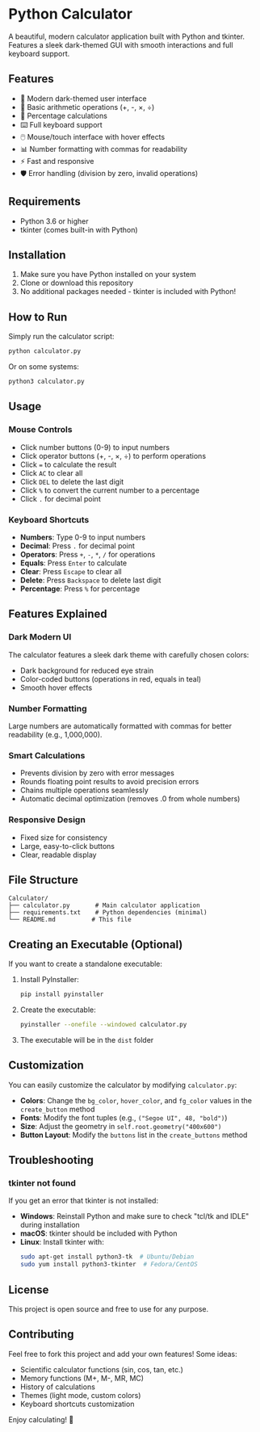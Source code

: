 # Python Calculator

A beautiful, modern calculator application built with Python and tkinter. Features a sleek dark-themed GUI with smooth interactions and full keyboard support.

## Features

- 🎨 Modern dark-themed user interface
- 🔢 Basic arithmetic operations (+, -, ×, ÷)
- 💯 Percentage calculations
- ⌨️ Full keyboard support
- 🖱️ Mouse/touch interface with hover effects
- 📊 Number formatting with commas for readability
- ⚡ Fast and responsive
- 🛡️ Error handling (division by zero, invalid operations)

## Requirements

- Python 3.6 or higher
- tkinter (comes built-in with Python)

## Installation

1. Make sure you have Python installed on your system
2. Clone or download this repository
3. No additional packages needed - tkinter is included with Python!

## How to Run

Simply run the calculator script:

```bash
python calculator.py
```

Or on some systems:

```bash
python3 calculator.py
```

## Usage

### Mouse Controls

- Click number buttons (0-9) to input numbers
- Click operator buttons (+, -, ×, ÷) to perform operations
- Click `=` to calculate the result
- Click `AC` to clear all
- Click `DEL` to delete the last digit
- Click `%` to convert the current number to a percentage
- Click `.` for decimal point

### Keyboard Shortcuts

- **Numbers**: Type 0-9 to input numbers
- **Decimal**: Press `.` for decimal point
- **Operators**: Press `+`, `-`, `*`, `/` for operations
- **Equals**: Press `Enter` to calculate
- **Clear**: Press `Escape` to clear all
- **Delete**: Press `Backspace` to delete last digit
- **Percentage**: Press `%` for percentage

## Features Explained

### Dark Modern UI
The calculator features a sleek dark theme with carefully chosen colors:
- Dark background for reduced eye strain
- Color-coded buttons (operations in red, equals in teal)
- Smooth hover effects

### Number Formatting
Large numbers are automatically formatted with commas for better readability (e.g., 1,000,000).

### Smart Calculations
- Prevents division by zero with error messages
- Rounds floating point results to avoid precision errors
- Chains multiple operations seamlessly
- Automatic decimal optimization (removes .0 from whole numbers)

### Responsive Design
- Fixed size for consistency
- Large, easy-to-click buttons
- Clear, readable display

## File Structure

```
Calculator/
├── calculator.py       # Main calculator application
├── requirements.txt    # Python dependencies (minimal)
└── README.md          # This file
```

## Creating an Executable (Optional)

If you want to create a standalone executable:

1. Install PyInstaller:
   ```bash
   pip install pyinstaller
   ```

2. Create the executable:
   ```bash
   pyinstaller --onefile --windowed calculator.py
   ```

3. The executable will be in the `dist` folder

## Customization

You can easily customize the calculator by modifying `calculator.py`:

- **Colors**: Change the `bg_color`, `hover_color`, and `fg_color` values in the `create_button` method
- **Fonts**: Modify the font tuples (e.g., `("Segoe UI", 48, "bold")`)
- **Size**: Adjust the geometry in `self.root.geometry("400x600")`
- **Button Layout**: Modify the `buttons` list in the `create_buttons` method

## Troubleshooting

### tkinter not found

If you get an error that tkinter is not installed:

- **Windows**: Reinstall Python and make sure to check "tcl/tk and IDLE" during installation
- **macOS**: tkinter should be included with Python
- **Linux**: Install tkinter with:
  ```bash
  sudo apt-get install python3-tk  # Ubuntu/Debian
  sudo yum install python3-tkinter  # Fedora/CentOS
  ```

## License

This project is open source and free to use for any purpose.

## Contributing

Feel free to fork this project and add your own features! Some ideas:
- Scientific calculator functions (sin, cos, tan, etc.)
- Memory functions (M+, M-, MR, MC)
- History of calculations
- Themes (light mode, custom colors)
- Keyboard shortcuts customization

Enjoy calculating! 🎉

